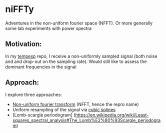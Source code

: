 # niFFTy
Adventures in the non-uniform fourier space (NFFT).
Or more generally some lab experiments with power spectra

## Motivation:
In my [tempesp](https://github.com/randompirate/tempesp) repo, I receive a non-uniformly sampled signal (both noise and and drop-out on the sampling rate). Would still like to assess the dominant frequencies in the signal

## Approach:
I explore three approaches:
 - [Non-uniform fourier transform](https://en.wikipedia.org/wiki/Non-uniform_discrete_Fourier_transform) (NFFT, hence the repro name)
 - Uniform resampling of the signal via [cubic splines](https://en.wikipedia.org/wiki/Spline_interpolation)
 - [Lomb-scargle periodogram] (https://en.wikipedia.org/wiki/Least-squares_spectral_analysis#The_Lomb%E2%80%93Scargle_periodogram)

